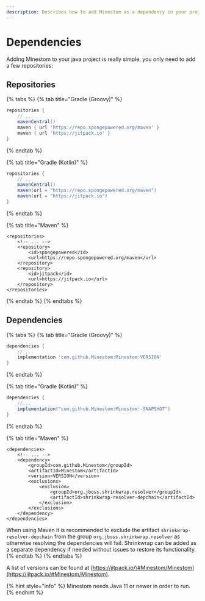 ```yaml
---
description: Describes how to add Minestom as a dependency in your project.
---
```


# Dependencies

Adding Minestom to your java project is really simple, you only need to add a few repositories:

## Repositories

{% tabs %}
{% tab title="Gradle \(Groovy\)" %}
```groovy
repositories {
    // ...
    mavenCentral()
    maven { url 'https://repo.spongepowered.org/maven' }
    maven { url 'https://jitpack.io' }
}
```
{% endtab %}

{% tab title="Gradle \(Kotlin\)" %}
```groovy
repositories {
    // ...
    mavenCentral()
    maven(url = "https://repo.spongepowered.org/maven")
    maven(url = "https://jitpack.io")
}
```
{% endtab %}

{% tab title="Maven" %}
```markup
<repositories>
    <!-- ... -->
    <repository>
        <id>spongepowered</id>
        <url>https://repo.spongepowered.org/maven</url>
    </repository>
    <repository>
        <id>jitpack</id>
        <url>https://jitpack.io</url>
    </repository>
</repositories>
```
{% endtab %}
{% endtabs %}

## Dependencies

{% tabs %}
{% tab title="Gradle \(Groovy\)" %}
```groovy
dependencies {
    // ...
    implementation 'com.github.Minestom:Minestom:VERSION'
}
```
{% endtab %}

{% tab title="Gradle \(Kotlin\)" %}
```groovy
dependencies {
    //...
    implementation("com.github.Minestom:Minestom:-SNAPSHOT")
}
```
{% endtab %}

{% tab title="Maven" %}
```markup
<dependencies>
    <!-- ... -->
    <dependency>
        <groupId>com.github.Minestom</groupId>
        <artifactId>Minestom</artifactId>
        <version>VERSION</version>
        <exclusions>
            <exclusion>
                <groupId>org.jboss.shrinkwrap.resolver</groupId>
                <artifactId>shrinkwrap-resolver-depchain</artifactId>
            </exclusion>
        </exclusions>
    </dependency>
</dependencies>
```

When using Maven it is recommended to exclude the artifact `shrinkwrap-resolver-depchain` from the group `org.jboss.shrinkwrap.resolver` as otherwise resolving the dependencies will fail. Shrinkwrap can be added as a separate dependency if needed without issues to restore its functionality.
{% endtab %}
{% endtabs %}

A list of versions can be found at [https://jitpack.io/\#Minestom/Minestom](https://jitpack.io/#Minestom/Minestom).

{% hint style="info" %}
Minestom needs Java 11 or newer in order to run.
{% endhint %}

